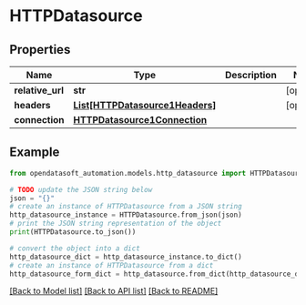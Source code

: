 # HTTPDatasource


## Properties

Name | Type | Description | Notes
------------ | ------------- | ------------- | -------------
**relative_url** | **str** |  | [optional] 
**headers** | [**List[HTTPDatasource1Headers]**](HTTPDatasource1Headers.md) |  | [optional] 
**connection** | [**HTTPDatasource1Connection**](HTTPDatasource1Connection.md) |  | 

## Example

```python
from opendatasoft_automation.models.http_datasource import HTTPDatasource

# TODO update the JSON string below
json = "{}"
# create an instance of HTTPDatasource from a JSON string
http_datasource_instance = HTTPDatasource.from_json(json)
# print the JSON string representation of the object
print(HTTPDatasource.to_json())

# convert the object into a dict
http_datasource_dict = http_datasource_instance.to_dict()
# create an instance of HTTPDatasource from a dict
http_datasource_form_dict = http_datasource.from_dict(http_datasource_dict)
```
[[Back to Model list]](../README.md#documentation-for-models) [[Back to API list]](../README.md#documentation-for-api-endpoints) [[Back to README]](../README.md)


